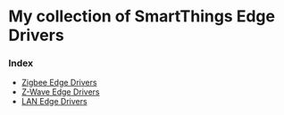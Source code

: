 # My collection of SmartThings Edge Drivers

### Index

- [Zigbee Edge Drivers](./Zigbee)
- [Z-Wave Edge Drivers](./Z-Wave)
- [LAN Edge Drivers](./LAN)